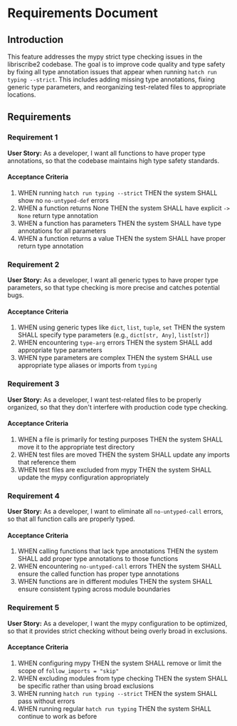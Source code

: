 # Requirements Document

## Introduction

This feature addresses the mypy strict type checking issues in the libriscribe2 codebase. The goal is to improve code quality and type safety by fixing all type annotation issues that appear when running `hatch run typing --strict`. This includes adding missing type annotations, fixing generic type parameters, and reorganizing test-related files to appropriate locations.

## Requirements

### Requirement 1

**User Story:** As a developer, I want all functions to have proper type annotations, so that the codebase maintains high type safety standards.

#### Acceptance Criteria

1. WHEN running `hatch run typing --strict` THEN the system SHALL show no `no-untyped-def` errors
2. WHEN a function returns None THEN the system SHALL have explicit `-> None` return type annotation
3. WHEN a function has parameters THEN the system SHALL have type annotations for all parameters
4. WHEN a function returns a value THEN the system SHALL have proper return type annotation

### Requirement 2

**User Story:** As a developer, I want all generic types to have proper type parameters, so that type checking is more precise and catches potential bugs.

#### Acceptance Criteria

1. WHEN using generic types like `dict`, `list`, `tuple`, `set` THEN the system SHALL specify type parameters (e.g., `dict[str, Any]`, `list[str]`)
2. WHEN encountering `type-arg` errors THEN the system SHALL add appropriate type parameters
3. WHEN type parameters are complex THEN the system SHALL use appropriate type aliases or imports from `typing`

### Requirement 3

**User Story:** As a developer, I want test-related files to be properly organized, so that they don't interfere with production code type checking.

#### Acceptance Criteria

1. WHEN a file is primarily for testing purposes THEN the system SHALL move it to the appropriate test directory
2. WHEN test files are moved THEN the system SHALL update any imports that reference them
3. WHEN test files are excluded from mypy THEN the system SHALL update the mypy configuration appropriately

### Requirement 4

**User Story:** As a developer, I want to eliminate all `no-untyped-call` errors, so that all function calls are properly typed.

#### Acceptance Criteria

1. WHEN calling functions that lack type annotations THEN the system SHALL add proper type annotations to those functions
2. WHEN encountering `no-untyped-call` errors THEN the system SHALL ensure the called function has proper type annotations
3. WHEN functions are in different modules THEN the system SHALL ensure consistent typing across module boundaries

### Requirement 5

**User Story:** As a developer, I want the mypy configuration to be optimized, so that it provides strict checking without being overly broad in exclusions.

#### Acceptance Criteria

1. WHEN configuring mypy THEN the system SHALL remove or limit the scope of `follow_imports = "skip"`
2. WHEN excluding modules from type checking THEN the system SHALL be specific rather than using broad exclusions
3. WHEN running `hatch run typing --strict` THEN the system SHALL pass without errors
4. WHEN running regular `hatch run typing` THEN the system SHALL continue to work as before
